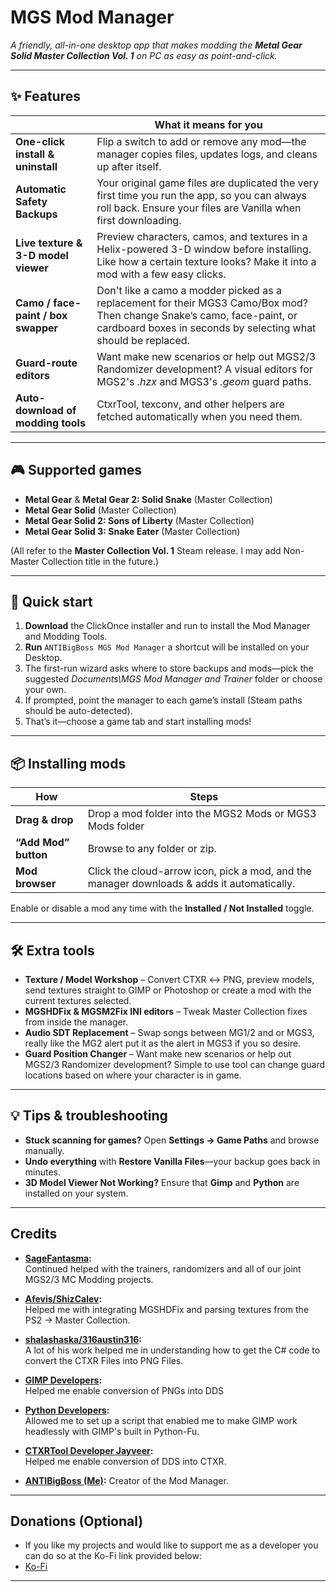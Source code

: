 # MGS Mod Manager

*A friendly, all-in-one desktop app that makes modding the **Metal Gear Solid Master Collection Vol. 1** on PC as easy as point-and-click.*

---

## ✨ Features

|           | What it means for you |
|-----------|-----------------------|
| **One-click install & uninstall** | Flip a switch to add or remove any mod—the manager copies files, updates logs, and cleans up after itself. |
| **Automatic Safety Backups** | Your original game files are duplicated the very first time you run the app, so you can always roll back. Ensure your files are Vanilla when first downloading. |
| **Live texture & 3-D model viewer** | Preview characters, camos, and textures in a Helix-powered 3-D window before installing. Like how a certain texture looks? Make it into a mod with a few easy clicks. |
| **Camo / face-paint / box swapper** | Don't like a camo a modder picked as a replacement for their MGS3 Camo/Box mod? Then change Snake’s camo, face-paint, or cardboard boxes in seconds by selecting what should be replaced. |
| **Guard-route editors** | Want make new scenarios or help out MGS2/3 Randomizer development? A visual editors for MGS2's *.hzx* and MGS3's *.geom* guard paths.|
| **Auto-download of modding tools** | CtxrTool, texconv, and other helpers are fetched automatically when you need them. |

---

## 🎮 Supported games

* **Metal Gear** & **Metal Gear 2: Solid Snake** (Master Collection)  
* **Metal Gear Solid** (Master Collection)
* **Metal Gear Solid 2: Sons of Liberty** (Master Collection)  
* **Metal Gear Solid 3: Snake Eater** (Master Collection)  

(All refer to the **Master Collection Vol. 1** Steam release. I may add Non-Master Collection title in the future.)

---

## 🚀 Quick start

1. **Download** the ClickOnce installer and run to install the Mod Manager and Modding Tools.  
2. **Run** `ANTIBigBoss MGS Mod Manager` a shortcut will be installed on your Desktop.  
3. The first-run wizard asks where to store backups and mods—pick the suggested *Documents\\MGS Mod Manager and Trainer* folder or choose your own.  
4. If prompted, point the manager to each game’s install (Steam paths should be auto-detected).  
5. That’s it—choose a game tab and start installing mods!

---

## 📦 Installing mods

| How | Steps |
|-----|-------|
| **Drag & drop** | Drop a mod folder into the MGS2 Mods or MGS3 Mods folder |
| **“Add Mod” button** | Browse to any folder or zip. |
| **Mod browser** | Click the cloud-arrow icon, pick a mod, and the manager downloads & adds it automatically. |

Enable or disable a mod any time with the **Installed / Not Installed** toggle.

---

## 🛠️ Extra tools

* **Texture / Model Workshop** – Convert CTXR ↔ PNG, preview models, send textures straight to GIMP or Photoshop or create a mod with the current textures selected.
* **MGSHDFix & MGSM2Fix INI editors** – Tweak Master Collection fixes from inside the manager.  
* **Audio SDT Replacement** – Swap songs between MG1/2 and or MGS3, really like the MG2 alert put it as the alert in MGS3 if you so desire.
* **Guard Position Changer** – Want make new scenarios or help out MGS2/3 Randomizer development? Simple to use tool can change guard locations based on where your character is in game.

---

## 💡 Tips & troubleshooting

* **Stuck scanning for games?** Open **Settings → Game Paths** and browse manually.  
* **Undo everything** with **Restore Vanilla Files**—your backup goes back in minutes.
* **3D Model Viewer Not Working?** Ensure that **Gimp** and **Python** are installed on your system. 

---

## Credits

- **[SageFantasma](https://github.com/SageFantasma):**  
  Continued helped with the trainers, randomizers and all of our joint MGS2/3 MC Modding projects.

- **[Afevis/ShizCalev](https://github.com/ShizCalev):**  
  Helped me with integrating MGSHDFix and parsing textures from the PS2 -> Master Collection.

- **[shalashaska/316austin316](https://github.com/316austin316):**  
  A lot of his work helped me in understanding how to get the C# code to convert the CTXR Files into PNG Files.

- **[GIMP Developers](https://www.gimp.org/):**  
  Helped me enable conversion of PNGs into DDS

- **[Python Developers](https://www.python.org/):**  
  Allowed me to set up a script that enabled me to make GIMP work headlessly with GIMP's built in Python-Fu.

- **[CTXRTool Developer Jayveer](https://github.com/Jayveer/CtxrTool):**  
  Helped me enable conversion of DDS into CTXR.

- **[ANTIBigBoss (Me)](https://github.com/ANTIBigBoss):** 
  Creator of the Mod Manager.
  
---
## Donations (Optional)
  - If you like my projects and would like to support me as a developer you can do so at the Ko-Fi link provided below:
  - [Ko-Fi](https://ko-fi.com/antibigboss)
---
